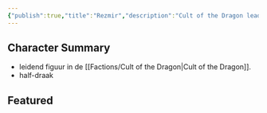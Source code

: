 ```yaml
---
{"publish":true,"title":"Rezmir","description":"Cult of the Dragon leader","created":"2025-07-16T15:14:12.188+02:00","modified":"2025-07-16T20:41:12.120+02:00","cssclasses":""}
---
```


## Character Summary
- leidend figuur in de [[Factions/Cult of the Dragon\|Cult of the Dragon]].
- half-draak

## Featured


